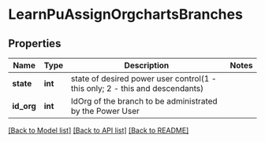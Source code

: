 # LearnPuAssignOrgchartsBranches

## Properties
Name | Type | Description | Notes
------------ | ------------- | ------------- | -------------
**state** | **int** | state of desired power user control(1 - this only; 2 - this and descendants) | 
**id_org** | **int** | IdOrg of the branch to be administrated by the Power User | 

[[Back to Model list]](../README.md#documentation-for-models) [[Back to API list]](../README.md#documentation-for-api-endpoints) [[Back to README]](../README.md)


